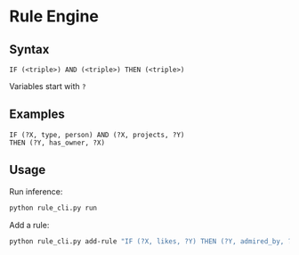 # Rule Engine

## Syntax

```
IF (<triple>) AND (<triple>) THEN (<triple>)
```

Variables start with `?`

## Examples

```
IF (?X, type, person) AND (?X, projects, ?Y)
THEN (?Y, has_owner, ?X)
```

## Usage

Run inference:
```bash
python rule_cli.py run
```

Add a rule:
```bash
python rule_cli.py add-rule "IF (?X, likes, ?Y) THEN (?Y, admired_by, ?X)"
```
